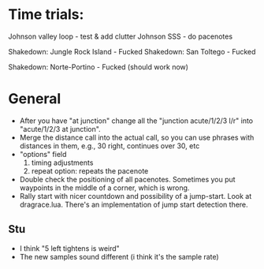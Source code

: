 # Time trials:

Johnson valley loop - test & add clutter
Johnson SSS - do pacenotes 

Shakedown: Jungle Rock Island - Fucked 
Shakedown: San Toltego - Fucked 

Shakedown: Norte-Portino - Fucked (should work now)

# General

* After you have "at junction" change all the "junction acute/1/2/3 l/r" into "acute/1/2/3 at junction".
* Merge the distance call into the actual call, so you can use phrases with distances in them, e.g., 30 right, continues over 30, etc
* "options" field
  1. timing adjustments
  2. repeat option: repeats the pacenote
* Double check the positioning of all pacenotes. Sometimes you put waypoints in the middle of a corner, which is wrong.
* Rally start with nicer countdown and possibility of a jump-start. Look at dragrace.lua. There's an implementation of jump start detection there.

## Stu

* I think "5 left tightens is weird"
* The new samples sound different (i think it's the sample rate)
